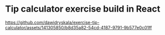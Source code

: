 # Tip calculator exercise build in React


https://github.com/dawidryskala/exercise-tip-calculator/assets/141305850/b8d35a82-54cd-4187-9791-9b577e0c01ff

